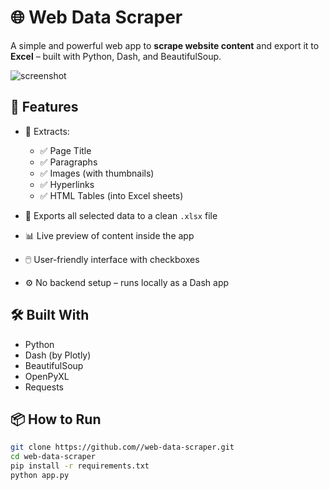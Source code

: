 # 🌐 Web Data Scraper

A simple and powerful web app to **scrape website content** and export it to **Excel** – built with Python, Dash, and BeautifulSoup.

![screenshot](your-screenshot-url-if-you-have-one)

## 🚀 Features

- 🔎 Extracts:
  - ✅ Page Title  
  - ✅ Paragraphs  
  - ✅ Images (with thumbnails)  
  - ✅ Hyperlinks  
  - ✅ HTML Tables (into Excel sheets)

- 📄 Exports all selected data to a clean `.xlsx` file  
- 📊 Live preview of content inside the app  
- 🖱️ User-friendly interface with checkboxes  
- ⚙️ No backend setup – runs locally as a Dash app

## 🛠️ Built With

- Python  
- Dash (by Plotly)  
- BeautifulSoup  
- OpenPyXL  
- Requests

## 📦 How to Run

```bash
git clone https://github.com//web-data-scraper.git
cd web-data-scraper
pip install -r requirements.txt
python app.py
